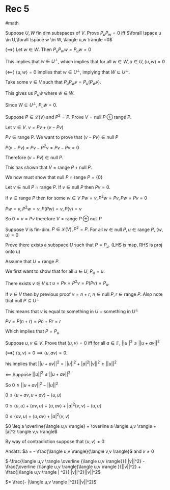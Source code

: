 
# Rec 5
#math 



Suppose $U,W$ fin dim subspaces of $V$. Prove $P_u P_w = 0$ iff $\forall \space u \in U,\forall \space w \in W, \langle u,w \rangle =0$ 


$(\implies)$ Let $w \in W$. Then $P_u P_w w = P_u w = 0$ 

This implies that $w \in U^\perp$, which implies that for all $w \in W, u \in U, \langle u,w \rangle =0$


$(\impliedby)$ $\langle u,w \rangle =0$ implies that $w \in U^\perp$, implying that $W \subseteq U^\perp$. 

Take some $v \in V$ such that $P_uP_w v = P_u(P_w v)$. 

This gives us $P_u \tilde{w}$  where $\tilde w \in W$. 

Since $W \subseteq U^\perp$, $P_u \tilde w =0$.



Suppose $P \in \mathcal{L}(V)$ and $P^2 = P$. Prove $V = \text{null }P \oplus \text{range }P$.


Let $v \in V$. $v = Pv + (v-Pv)$

$Pv \in \text{range P}$. We want to prove that $(v - Pv) \in \text{null }P$ 


$P(v-Pv) = Pv - P^2 v = Pv - Pv = 0$

Therefore $(v-Pv) \in \text{null }P$.

This has shown that $V = \text{range }P + \text{null }P$.

We now must show that $\text{null }P \cap \text{range }P = \{0\}$ 

Let $v \in \text{null }P \cap \text{range }P$. If $v \in \text{null }P$ then $Pv = 0$.

If $v \in \text{range }P$ then for some $w \in V$ $Pw = v, P^2w = Pv, Pw = Pv = 0$

$Pw = v, P^2w = v, P(Pw) = v, P(v) = v$

So $0 = v = Pv$ therefore $V = \text{range }P \oplus \text{null }P$




Suppose $V$ is fin-dim. $P \in \mathcal{L}(V), P^2 = P$. For all $w \in \text{null }P, u \in \text{range }P$, $\langle w,u \rangle = 0$ 

Prove there exists a subspace $U$ such that $P = P_u$. (LHS is map, RHS is proj onto u)

Assume that $U = \text{range }P$.

We first want to show that for all $u \in U$, $P_u = u$:

There exists $v \in V$ s.t $u = Pv = P^2 v = P(Pv) = P_u$. 

If $v \in V$ then by previous proof $v = n + r$, $n \in \text{null }P, r \in \text{range }P$. Also note that $\text{null }P \subseteq U^\perp$  

This means that $v$ is equal to something in $U$  +  something in $U^\perp$ 

$Pv = P(n+r) = Pn+Pr = r$

Which implies that $P = P_u$



Suppose $u,v \in V$. Prove that $\langle u,v \rangle = 0$ iff for all $a \in \mathbb{F}$, $||u||^2 \leq ||u +av||^2$ 

($\implies$) $\langle u,v \rangle =0 \implies \langle u,av \rangle = 0$. 

his implies that $||u+av||^2 = ||u||^2 + |a|^2||v||^2 \geq ||u||^2$ 

$\impliedby$ Suppose $||u||^2 \leq ||u+av||^2$ 

So $0 \leq ||u+av||^2 - ||u||^2$

$0 \leq \langle u+av, u+av \rangle - \langle u,u \rangle$

$0 \leq \langle u,u \rangle + \langle av,u \rangle + \langle u,av \rangle + |a|^2 \langle v,v \rangle - \langle u,u \rangle$ 


$0 \leq \langle av,u \rangle + \langle u,av \rangle + |a|^2 \langle v,v \rangle$ 

$0 \leq a \overline{\langle u,v \rangle} + \overline a \langle u,v \rangle + |a|^2 \langle v,v \rangle$

By way of contradiction suppose that $\langle u,v \rangle \neq 0$ 


Ansatz: $a = - \frac{\langle u,v \rangle}{\langle v,v \rangle}$ and $v \neq 0$

$-\frac{\langle u,v \rangle \overline {\langle u,v \rangle}}{||v||^2} - \frac{\overline {\langle u,v \rangle}\langle u,v \rangle }{||v||^2} + \frac{|\langle u,v \rangle | ^2}{||v||^2}||v||^2$

$= \frac{- |\langle u,v \rangle |^2}{||v||^2}$ 
